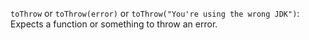 
`toThrow` or `toThrow(error)` or `toThrow("You're using the wrong JDK")`: Expects a function or something to throw an error.
